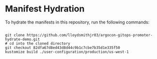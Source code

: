 
# Manifest Hydration

To hydrate the manifests in this repository, run the following commands:

```shell

git clone https://github.com/lloydsmithjr03/argocon-gitops-promoter-hydrate-demo.git
# cd into the cloned directory
git checkout 82dfa67d8ed43d8d44c9b1c7cbe7b35d1e335f50
kustomize build ./user-configuration/production/us-west-1
```